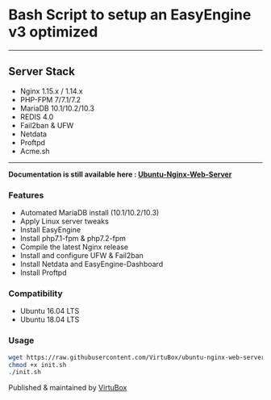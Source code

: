 # Bash Script to setup an EasyEngine v3 optimized

* * *

## Server Stack

- Nginx 1.15.x / 1.14.x
- PHP-FPM 7/7.1/7.2
- MariaDB 10.1/10.2/10.3
- REDIS 4.0
- Fail2ban & UFW
- Netdata
- Proftpd
- Acme.sh

* * *

**Documentation is still available here : [Ubuntu-Nginx-Web-Server](https://virtubox.github.io/ubuntu-nginx-web-server/pages/documentation)**

### Features

- Automated MariaDB install (10.1/10.2/10.3)
- Apply Linux server tweaks
- Install EasyEngine
- Install php7.1-fpm & php7.2-fpm
- Compile the latest Nginx release
- Install and configure UFW & Fail2ban
- Install Netdata and EasyEngine-Dashboard
- Install Proftpd

### Compatibility

- Ubuntu 16.04 LTS
- Ubuntu 18.04 LTS

### Usage

```bash
wget https://raw.githubusercontent.com/VirtuBox/ubuntu-nginx-web-server/master/init.sh
chmod +x init.sh
./init.sh
```

Published & maintained by [VirtuBox](https://virtubox.net)
